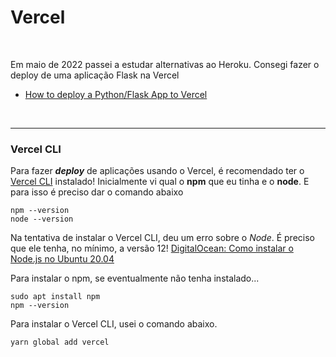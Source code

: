 # Vercel

<br>

Em maio de 2022 passei a estudar alternativas ao Heroku.
Consegi fazer o deploy de uma aplicação Flask na Vercel

- [How to deploy a Python/Flask App to Vercel ](https://dev.to/andrewbaisden/how-to-deploy-a-python-flask-app-to-vercel-2o5k)

<br>

----

### Vercel CLI

Para fazer ***deploy*** de aplicações usando o Vercel, é recomendado ter o [Vercel CLI](https://vercel.com/cli) instalado!
Inicialmente vi qual o **npm** que eu tinha e o **node**.
E para isso é preciso dar o comando abaixo

```
npm --version
node --version
```

Na tentativa de instalar o Vercel CLI, deu um erro sobre o *Node*. É preciso que ele tenha, no mínimo, a versão 12!
[DigitalOcean: Como instalar o Node.js no Ubuntu 20.04](https://www.digitalocean.com/community/tutorials/how-to-install-node-js-on-ubuntu-20-04-pt)

Para instalar o npm, se eventualmente não tenha instalado...

```
sudo apt install npm
npm --version
```


Para instalar o Vercel CLI, usei o comando abaixo.
```
yarn global add vercel
```
